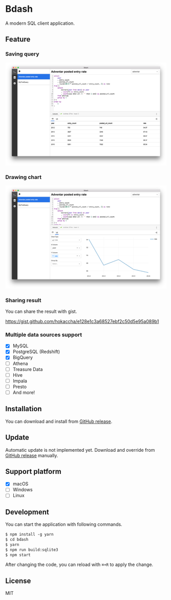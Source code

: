 # Bdash

A modern SQL client application.

## Feature

### Saving query

<img width="600" src="./assets/capture1.png">

### Drawing chart

<img width="600" src="./assets/capture2.png">

### Sharing result

You can share the result with gist.

https://gist.github.com/hokaccha/e128e1c3a68527ebf2c50d5e95a089b1

### Multiple data sources support

- [x] MySQL
- [x] PostgreSQL (Redshift)
- [x] BigQuery
- [ ] Athena
- [ ] Treasure Data
- [ ] Hive
- [ ] Impala
- [ ] Presto
- [ ] And more!

## Installation

You can download and install from [GitHub release](https://github.com/bdash-app/bdash/releases).

## Update

Automatic update is not implemented yet. Download and override from [GitHub release](https://github.com/bdash-app/bdash/releases) manually.

## Support platform

- [x] macOS
- [ ] Windows
- [ ] Linux

## Development

You can start the application with following commands.

```
$ npm install -g yarn
$ cd bdash
$ yarn
$ npm run build:sqlite3
$ npm start
```

After changing the code, you can reload with `⌘+R` to apply the change.

## License

MIT
